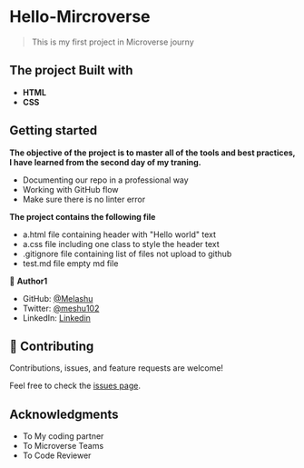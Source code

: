# Hello-Mircroverse 
> This is my first project in Microverse journy 

## **The project Built with**

- **HTML**
- **CSS**

## Getting started 
**The objective of the project is to master all of the tools and best practices, I have learned from the second day of my traning.**
- Documenting our repo in a professional way
- Working with GitHub flow 
- Make sure there is no linter error 

**The project contains the following file**
- a.html file containing header with "Hello world" text
- a.css file including one class to style the header text
- .gitignore file containing list of files not upload to github 
- test.md file empty md file 

👤 **Author1**

- GitHub: [@Melashu](https://github.com/melashu)
- Twitter: [@meshu102](https://twitter.com/meshu102)
- LinkedIn:  [Linkedin](https://www.linkedin.com/in/melashu-amare-033a50b8/)

## 🤝 Contributing

Contributions, issues, and feature requests are welcome!

Feel free to check the [issues page](https://github.com/melashu/Hello-world/issues).

## Acknowledgments

- To My coding partner
- To Microverse Teams
- To Code Reviewer

